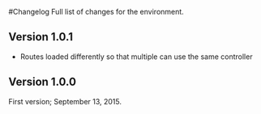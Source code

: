 #Changelog
Full list of changes for the environment.
## Version 1.0.1
 - Routes loaded differently so that multiple can use the same controller 
 
## Version 1.0.0
First version; September 13, 2015.